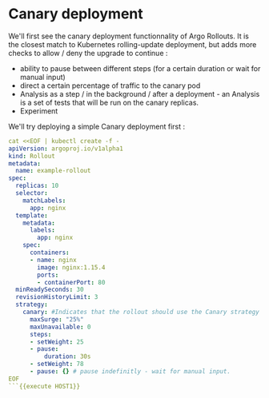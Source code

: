 # Canary deployment

We'll first see the canary deployment functionnality of Argo Rollouts. It is the closest match to Kubernetes rolling-update deployment, but adds more checks to allow / deny the upgrade to continue :
- ability to pause between different steps (for a certain duration or wait for manual input)
- direct a certain percentage of traffic to the canary pod
- Analysis as a step / in the background / after a deployment - an Analysis is a set of tests that will be run on the canary replicas.
- Experiment

We'll try deploying a simple Canary deployment first :


```yaml
cat <<EOF | kubectl create -f -
apiVersion: argoproj.io/v1alpha1
kind: Rollout
metadata:
  name: example-rollout
spec:
  replicas: 10
  selector:
    matchLabels:
      app: nginx
  template:
    metadata:
      labels:
        app: nginx
    spec:
      containers:
      - name: nginx
        image: nginx:1.15.4
        ports:
        - containerPort: 80
  minReadySeconds: 30
  revisionHistoryLimit: 3
  strategy:
    canary: #Indicates that the rollout should use the Canary strategy
      maxSurge: "25%"
      maxUnavailable: 0
      steps:
      - setWeight: 25
      - pause:
          duration: 30s
      - setWeight: 78
      - pause: {} # pause indefinitly - wait for manual input.
EOF
```{{execute HOST1}}